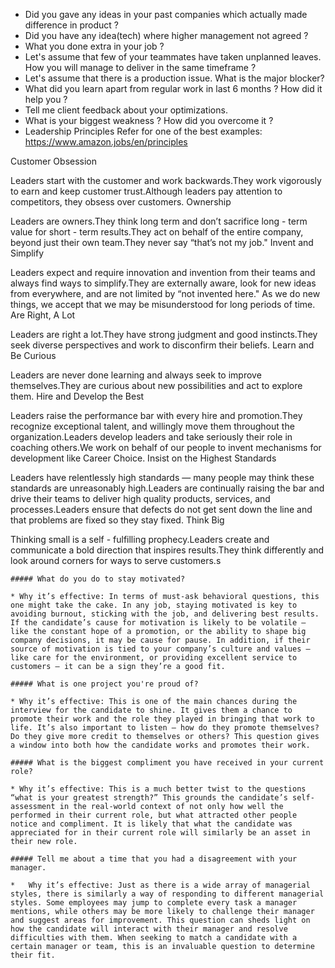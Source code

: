 * Did you gave any ideas in your past companies which actually made difference in product ?
* Did you have any idea(tech) where higher management not agreed ?
* What you done extra in your job ?
* Let's assume that few of your teammates have taken unplanned leaves. How you will manage to deliver in 
the same timeframe ?
* Let's assume that there is a production issue. What is the major blocker?
* What did you learn apart from regular work in last 6 months ? How did it help you ?
* Tell me client feedback about your optimizations.
* What is your biggest weakness ? How did you overcome it ?
* Leadership Principles
Refer for one of the best examples: https://www.amazon.jobs/en/principles

Customer Obsession

Leaders start with the customer and work backwards.They work vigorously to earn and keep customer trust.Although leaders pay attention to competitors, they obsess over customers.
    Ownership

Leaders are owners.They think long term and don’t sacrifice long - term value for short - term results.They act on behalf of the entire company, beyond just their own team.They never say “that’s not my job."
Invent and Simplify

Leaders expect and require innovation and invention from their teams and always find ways to simplify.They are externally aware, look for new ideas from everywhere, and are not limited by “not invented here." As we do new things, we accept that we may be misunderstood for long periods of time.
Are Right, A Lot

Leaders are right a lot.They have strong judgment and good instincts.They seek diverse perspectives and work to disconfirm their beliefs.
Learn and Be Curious

Leaders are never done learning and always seek to improve themselves.They are curious about new possibilities and act to explore them.
Hire and Develop the Best

Leaders raise the performance bar with every hire and promotion.They recognize exceptional talent, and willingly move them throughout the organization.Leaders develop leaders and take seriously their role in coaching others.We work on behalf of our people to invent mechanisms for development like Career Choice.
Insist on the Highest Standards

Leaders have relentlessly high standards — many people may think these standards are unreasonably high.Leaders are continually raising the bar and drive their teams to deliver high quality products, services, and processes.Leaders ensure that defects do not get sent down the line and that problems are fixed so they stay fixed.
Think Big

Thinking small is a self - fulfilling prophecy.Leaders create and communicate a bold direction that inspires results.They think differently and look around corners for ways to serve customers.s

    ##### What do you do to stay motivated?
      
    * Why it’s effective: In terms of must-ask behavioral questions, this one might take the cake. In any job, staying motivated is key to avoiding burnout, sticking with the job, and delivering best results. If the candidate’s cause for motivation is likely to be volatile – like the constant hope of a promotion, or the ability to shape big company decisions, it may be cause for pause. In addition, if their source of motivation is tied to your company’s culture and values – like care for the environment, or providing excellent service to customers – it can be a sign they’re a good fit.
  
    ##### What is one project you're proud of?
    
    * Why it’s effective: This is one of the main chances during the interview for the candidate to shine. It gives them a chance to promote their work and the role they played in bringing that work to life. It’s also important to listen – how do they promote themselves? Do they give more credit to themselves or others? This question gives a window into both how the candidate works and promotes their work.

    ##### What is the biggest compliment you have received in your current role?

    * Why it’s effective: This is a much better twist to the questions “what is your greatest strength?” This grounds the candidate’s self-assessment in the real-world context of not only how well the performed in their current role, but what attracted other people notice and compliment. It is likely that what the candidate was appreciated for in their current role will similarly be an asset in their new role.

    ##### Tell me about a time that you had a disagreement with your manager.

    *   Why it’s effective: Just as there is a wide array of managerial styles, there is similarly a way of responding to different managerial styles. Some employees may jump to complete every task a manager mentions, while others may be more likely to challenge their manager and suggest areas for improvement. This question can sheds light on how the candidate will interact with their manager and resolve difficulties with them. When seeking to match a candidate with a certain manager or team, this is an invaluable question to determine their fit. 


